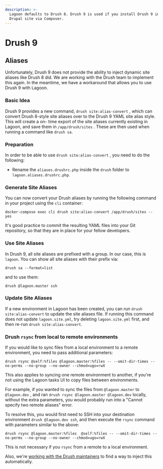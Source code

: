 ```yaml
---
description: >-
  Lagoon defaults to Drush 8. Drush 9 is used if you install Drush 9 into your
  Drupal site via Composer.
---
```


# Drush 9

## Aliases

Unfortunately, Drush 9 does not provide the ability to inject dynamic site aliases like Drush 8 did. We are working with the Drush team to implement this again. In the meantime, we have a workaround that allows you to use Drush 9 with Lagoon.

### Basic Idea

Drush 9 provides a new command, `drush site:alias-convert` , which can convert Drush 8-style site aliases over to the Drush 9 YAML site alias style. This will create a on- time export of the site aliases currently existing in Lagoon, and save them in `/app/drush/sites` . These are then used when running a command like `drush sa`.

### Preparation

In order to be able to use `drush site:alias-convert` , you need to do the following:

* Rename the `aliases.drushrc.php` inside the `drush` folder to `lagoon.aliases.drushrc.php`.

### Generate Site Aliases

You can now convert your Drush aliases by running the following command in your project using the `cli` container:

```text
docker-compose exec cli drush site:alias-convert /app/drush/sites --yes
```

It's good practice to commit the resulting YAML files into your Git repository, so that they are in place for your fellow developers.

### Use Site Aliases

In Drush 9, all site aliases are prefixed with a group. In our case, this is `lagoon`. You can show all site aliases with their prefix via:

```text
drush sa --format=list
```

and to use them:

```text
drush @lagoon.master ssh
```

### Update Site Aliases

If a new environment in Lagoon has been created, you can run `drush site:alias-convert` to update the site aliases file. If running this command does not update `lagoon.site.yml`, try deleting `lagoon.site.yml` first, and then re-run `drush site:alias-convert`.

### Drush `rsync` from local to remote environments

If you would like to sync files from a local environment to a remote environment, you need to pass additional parameters:

```text
drush rsync @self:%files @lagoon.master:%files -- --omit-dir-times --no-perms --no-group --no-owner --chmod=ugo=rwX
```

This also applies to syncing one remote environment to another, if you're not using the Lagoon tasks UI to copy files between environments.

For example, if you wanted to sync the files from `@lagoon.master` to `@lagoon.dev` , and ran `drush rsync @lagoon.master @lagoon.dev` locally, without the extra parameters, you would probably run into a "Cannot specify two remote aliases" error.

To resolve this, you would first need to SSH into your destination environment `drush @lagoon.dev ssh`, and then execute the `rsync` command with parameters similar to the above:

```text
drush rsync @lagoon.master:%files  @self:%files -- --omit-dir-times --no-perms --no-group --no-owner --chmod=ugo=rwX
```

This is not necessary if you `rsync` from a remote to a local environment.

Also, we're [working with the Drush maintainers](https://github.com/drush-ops/drush/issues/3491) to find a way to inject this automatically.

